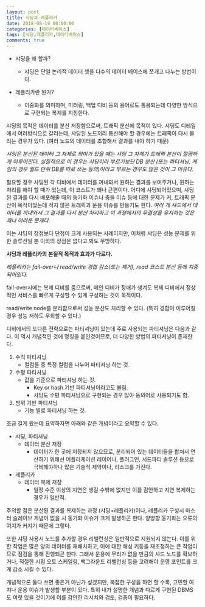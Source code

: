 ```yaml
---
layout: post
title: 샤딩과 레플리카
date: 2018-08-19 00:00:00
categories: [데이터베이스]
tags: [샤딩,레플리카,데이터베이스]
comments: true
---
```


* 샤딩을 왜 할까?
    - 샤딩은 단일 논리적 데이터 셋을 다수의 데이터 베이스에 쪼개고 나누는 방법이다.

* 레플리카란 뭔가?
    - 이중화를 의미하며, 미러링, 백업 디비 등의 용어로도 통용되는데 다양한 방식으로 구현되는 복제를 지칭한다.

샤딩의 목적은 데이터를 분산 저장함으로써, 트래픽 분산에 목적이 있다.
샤딩도 디테일에서 여러방식으로 갈리는데, 샤딩된 노드끼리 통신해야 할 경우에는 트래픽이 다시 몰리는 경우가 있다. (여러 노드의 데이터를 조합해서 결과를 내야 하기 때문)

*샤딩은 분산된 데이터 그 자체로 의미가 있을 때는 샤딩 그 자체가 트래픽 분산이 깔끔하게 이루어진다. 실질적으로 이 경우는 샤딩이라 부르기보단 DB 분산 (또는 파티셔닝. 게임의 경우 월드 단위 DB를 따로 쓰는 등의)이라고 부르는 경우도 많은 것이 그 이유다.*

필요할 경우 샤딩된 각 디비에서 데이터를 꺼내와서 원하는 결과를 보여주거나, 원하는 처리를 해야 할 때가 있는데, 이 코스트가 꽤나 큰편이다. 어디에 샤딩되어있으며, 샤딩된 결과를 다시 배포해줄 때의 동기화 이슈나 충돌 이슈 등에 대한 문제가 커, 트래픽 분산이 목적이었는데 적지 않은 트래픽과 운용 이슈를 만들기도 한다. *여러 개 샤드에서 데이터를 꺼내와서 그 결과를 다시 분산 처리하고 이 과정에서의 무결성을 유지하는 것은 꽤나 어려운 문제다.*

이는 샤딩의 장점보다 단점이 크게 사용되는 사례이지만, 이처럼 샤딩은 성능 문제를 위한 솔루션일 뿐 이외의 장점은 없다고 봐도 무방하다.

**샤딩과 레플리카의 본질적 목적과 효과가 다르다.**

*레플리카는 fail-over나 read/write 경합 감소(또는 제거), read 코스트 분산 등에 치중되어있다.*

fail-over시에는 복제 디비를 둠으로써, 메인 디비가 장애가 생겨도 복제 디비에서 정상적인 서비스를 빠르게 구성할 수 있게 구성하는 것이 목적이다.

read/write node를 분리함으로써 성능 분산도 처리할 수 있다. (특히 경합이 이루어질 경우 성능 저하도 우회할 수 있다.)


디비에서의 또다른 전략으로는 파티셔닝이 있는데 주로 사용되는 파티셔닝은 다음과 같다.
이 역시 개념적인 것에 명칭을 붙인것이므로, 더 다양한 방법의 파티셔닝이 존재한다.

1. 수직 파티셔닝
    * 컬럼들 중 특정 컬럼을 나누어 파티셔닝 하는 것.
2. 수평 파티셔닝
    * 값을 기준으로 파티셔닝 하는 것.
        * Key or hash 기반 파티셔닝이라고도 불림.
        * 샤딩도 수평 파티셔닝으로 구현되는 경우 많아 동의어로 사용되기도 함.
3. 범위 기반 파티셔닝
    * 기능 별로 파티셔닝 하는 것.

조금 길게 왔는데 요약하자면 아래와 같은 개념이라고 요약할 수 있다.

* 샤딩, 파티셔닝
	* 데이터 분산 저장
		* 데이터가 한 곳에 저장되지 않으므로, 분리되어 있는 데이터들을 합쳐서 연산하기 위해선 어플리케이션 레이어나, 플러그인, 서드파티 솔루션 등으로 극복해야하나 많은 기술적 제약이나, 리스크를 가진다.
* 레플리카
	* 데이터 복제 저장
		* 일정 수준 이상의 지연은 생길 수밖에 없지만 이를 감안하고 지연 복제하는 경우가 일반적.

주의할 점은 분산된 결과를 복제하는 과정 (샤딩+레플리카)이나, 레플리카 구성시 마스터 슬레이브 개념이 없을 시 동기화 이슈가 크게 발생하곤 한다. 양방향 동기화는 오류의 여지가 커지기 때문에 그렇다.

또한 샤딩 사용시 노드를 추가할 경우 리밸런싱은 일반적으로 지원되지 않는다.
이를 위한 작업은 많은 양의 데이터를 재배치하고, 이에 대한 해싱 키등을 재조정하는 큰 작업이므로 점검을 통해 진행되곤 한다.
그래서 운용에 무리가 없을 만큼의 샤드 노드를 확보하거나, 적절한 시점 오토 스케일링, 백그라운드 리밸런싱 등을 고려해야 운영 포인트를 크게 감소 시킬 수 있다.

개념적으론 둘다 쓰면 좋은거 아닌가 싶겠지만, 복잡한 구성을 하면 할 수록, 고민할 여지나 운용 이슈가 발생할 부분이 있다.
특히 내가 설명한 개념과 다르게 구현된 DBMS도 여럿 있을 것이기에 이를 감안한 리서치와 검토, 검증이 필요하다.